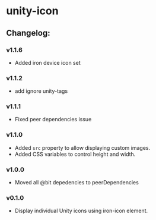 # unity-icon

## Changelog:

### v1.1.6
- Added iron device icon set

### v1.1.2
- add ignore unity-tags

### v1.1.1
- Fixed peer dependencies issue

### v1.1.0
- Added `src` property to allow displaying custom images.
- Added CSS variables to control height and width.

### v1.0.0
- Moved all @bit depedencies to peerDependencies

### v0.1.0
- Display individual Unity icons using iron-icon element.

